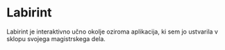 # Labirint
Labirint je interaktivno učno okolje oziroma aplikacija, ki sem jo ustvarila v sklopu svojega magistrskega dela.
